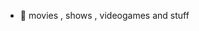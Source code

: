 - 👀 movies , shows , videogames and stuff


<!---
nemesis2802/nemesis2802 is a ✨ special ✨ repository because its `README.md` (this file) appears on your GitHub profile.
You can click the Preview link to take a look at your changes.
--->
